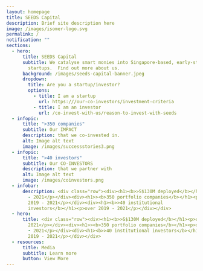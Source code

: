 ```yaml
---
layout: homepage
title: SEEDS Capital
description: Brief site description here
image: /images/isomer-logo.svg
permalink: /
notification: ""
sections:
  - hero:
      title: SEEDS Capital
      subtitle: We catalyse smart monies into Singapore-based, early-stage technology
        startups.  Find out more about us.
      background: /images/seeds-capital-banner.jpeg
      dropdown:
        title: Are you a startup/investor?
        options:
          - title: I am a startup
            url: https:///our-co-investors/investment-criteria
          - title: I am an investor
            url: /co-invest-with-us/reason-to-invest-with-seeds
  - infopic:
      title: ">350 companies"
      subtitle: Our IMPACT
      description: that we co-invested in.
      alt: Image alt text
      image: /images/successstories3.png
  - infopic:
      title: ">40 investors"
      subtitle: Our CO-INVESTORS
      description: that we partner with
      alt: Image alt text
      image: /images/coinvestors.png
  - infobar:
      description: <div class="row"><div><h1><b>>S$130M deployed</b></h1><p>over 2019
        - 2021</p></div><div><h1>><b>350 portfolio companies</b></h1><p>over
        2019 - 2021</p></div><div><h1><b>>40 institutional
        investors</b></h1><p>over 2019 - 2021</p></div></div>
  - hero:
      title: <div class="row"><div><h1><b>>S$130M deployed</b></h1><p>over 2019 -
        2021</p></div><div><h1>><b>350 portfolio companies</b></h1><p>over 2019
        - 2021</p></div><div><h1><b>>40 institutional investors</b></h1><p>over
        2019 - 2021</p></div></div>
  - resources:
      title: Media
      subtitle: Learn more
      button: View More
---
```

